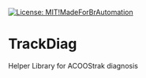 [![License: MIT](https://img.shields.io/badge/License-MIT-yellow.svg)](https://opensource.org/licenses/MIT)[!MadeForBrAutomation](https://github.com/hilch/MadeForBrAutomationBadge/blob/main/Made-For-BrAutomation.svg)

# TrackDiag
Helper Library for ACOOStrak diagnosis

